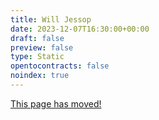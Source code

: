 ```yaml
---
title: Will Jessop
date: 2023-12-07T16:30:00+00:00
draft: false
preview: false
type: Static
opentocontracts: false
noindex: true
---
```


<a href="/about/hire-me/march-2025-ahx4i/">This page has moved!</a>

